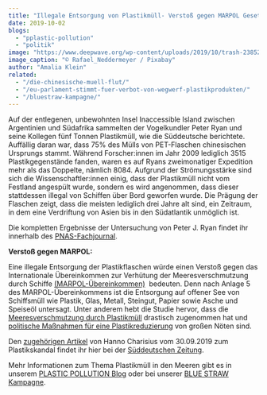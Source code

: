 ```yaml
---
title: "Illegale Entsorgung von Plastikmüll- Verstoß gegen MARPOL Gesetz"
date: 2019-10-02
blogs: 
  - "pplastic-pollution"
  - "politik"
image: "https://www.deepwave.org/wp-content/uploads/2019/10/trash-2385232_1920.jpg"
image_caption: "© Rafael_Neddermeyer / Pixabay"
author: "Amalia Klein"
related: 
  - "/die-chinesische-muell-flut/"
  - "/eu-parlament-stimmt-fuer-verbot-von-wegwerf-plastikprodukten/"
  - "/bluestraw-kampagne/"
---
```


Auf der entlegenen, unbewohnten Insel Inaccessible Island zwischen Argentinien und Südafrika sammelten der Vogelkundler Peter Ryan und seine Kollegen fünf Tonnen Plastikmüll, wie die Süddeutsche berichtete. Auffällig daran war, dass 75% des Mülls von PET-Flaschen chinesischen Ursprungs stammt. Während Forscher:innen im Jahr 2009 lediglich 3515 Plastikgegenstände fanden, waren es auf Ryans zweimonatiger Expedition mehr als das Doppelte, nämlich 8084. Aufgrund der Strömungsstärke sind sich die Wissenschaftler:innen einig, dass der Plastikmüll nicht vom Festland angespült wurde, sondern es wird angenommen, dass dieser stattdessen illegal von Schiffen über Bord geworfen wurde. Die Prägung der Flaschen zeigt, dass die meisten lediglich drei Jahre alt sind, ein Zeitraum, in dem eine Verdriftung von Asien bis in den Südatlantik unmöglich ist.

Die kompletten Ergebnisse der Untersuchung von Peter J. Ryan findet ihr innerhalb des [PNAS-Fachjournal](https://www.pnas.org/content/116/42/20892).

**Verstoß gegen MARPOL:**

Eine illegale Entsorgung der Plastikflaschen würde einen Verstoß gegen das Internationale Übereinkommen zur Verhütung der Meeresverschmutzung durch Schiffe [(MARPOL-Übereinkommen)](https://www.bsh.de/DE/THEMEN/Schifffahrt/Umwelt_und_Schifffahrt/MARPOL/marpol_node.html)  bedeuten. Denn nach Anlage 5 des MARPOL-Übereinkommens ist die Entsorgung auf offener See von Schiffsmüll wie Plastik, Glas, Metall, Steingut, Papier sowie Asche und Speiseöl untersagt. Unter anderem hebt die Studie hervor, dass die [Meeresverschmutzung durch Plastikmüll](https://www.deepwave.org/die-chinesische-muell-flut/) drastisch zugenommen hat und [politische Maßnahmen für eine Plastikreduzierung](https://www.deepwave.org/eu-parlament-stimmt-fuer-verbot-von-wegwerf-plastikprodukten/) von großen Nöten sind.

Den [zugehörigen Artikel](https://www.sueddeutsche.de/wissen/schifffahrt-plastikmuell-ozeane-mikroplastik-1.4622843) von Hanno Charisius vom 30.09.2019 zum Plastikskandal findet ihr hier bei der [Süddeutschen Zeitung](https://www.sueddeutsche.de).

Mehr Informationen zum Thema Plastikmüll in den Meeren gibt es in unserem [PLASTIC POLLUTION Blog](https://www.deepwave.org/bluestraw-kampagne/plastic-pollution-blog/) oder bei unserer [BLUE STRAW Kampagne](https://www.deepwave.org/bluestraw-kampagne/).
